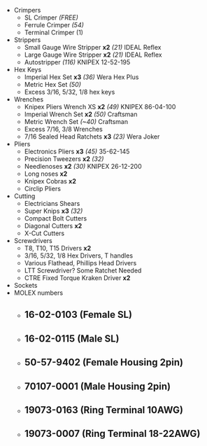 - Crimpers
	- SL Crimper *(FREE)*
	- Ferrule Crimper *(54)*
	- Terminal Crimper (1)
- Strippers
	- Small Gauge Wire Stripper **x2** *(21)* IDEAL Reflex
	- Large Gauge Wire Stripper **x2** *(21)* IDEAL Reflex
	- Autostripper *(116)* KNIPEX 12-52-195
- Hex Keys
	- Imperial Hex Set **x3** *(36)* Wera Hex Plus
	- Metric Hex Set *(50)*
	- Excess 3/16, 5/32, 1/8 hex keys
- Wrenches
	- Knipex Pliers Wrench XS **x2** *(49)* KNIPEX 86-04-100
	- Imperial Wrench Set **x2** *(50)* Craftsman
	- Metric Wrench Set *(~40)* Craftsman
	- Excess 7/16, 3/8 Wrenches
	- 7/16 Sealed Head Ratchets **x3** *(23)* Wera Joker
- Pliers
	- Electronics Pliers **x3** *(45)* 35-62-145
	- Precision Tweezers **x2** *(32)*
	- Needlenoses **x2** *(30)* KNIPEX 26-12-200
	- Long noses **x2**
	- Knipex Cobras **x2**
	- Circlip Pliers
- Cutting
	- Electricians Shears
	- Super Knips **x3** *(32)*
	- Compact Bolt Cutters
	- Diagonal Cutters **x2**
	- X-Cut Cutters
- Screwdrivers
	- T8, T10, T15 Drivers **x2**
	- 3/16, 5/32, 1/8 Hex Drivers, T handles
	- Various Flathead, Phillips Head Drivers
	- LTT Screwdriver? Some Ratchet Needed
	- CTRE Fixed Torque Kraken Driver **x2**
- Sockets
- MOLEX numbers
	- ## 16-02-0103 (Female SL)
	- ## 16-02-0115 (Male SL)
	- ## 50-57-9402 (Female Housing 2pin)
	- ## 70107-0001 (Male Housing 2pin)
	- ## 19073-0163 (Ring Terminal 10AWG)
	- ## 19073-0007 (Ring Terminal 18-22AWG)
